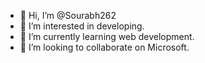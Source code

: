 - 👋 Hi, I’m @Sourabh262
- 👀 I’m interested in developing. 
- 🌱 I’m currently learning web development. 
- 💞️ I’m looking to collaborate on Microsoft.  
